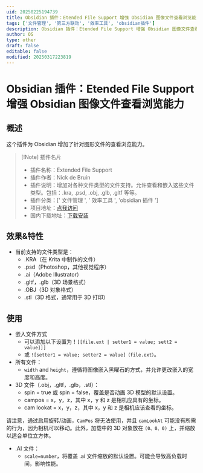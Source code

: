 ```yaml
---
uid: 20250225194739
title: Obsidian 插件：Etended File Support 增强 Obsidian 图像文件查看浏览能力
tags: ['文件管理', '第三方联动', '效率工具', 'obsidian插件']
description: Obsidian 插件：Etended File Support 增强 Obsidian 图像文件查看浏览能力
author: OS
type: other
draft: false
editable: false
modified: 20250317223819
---
```


# Obsidian 插件：Etended File Support 增强 Obsidian 图像文件查看浏览能力

## 概述

这个插件为 Obsidian 增加了针对图形文件的查看浏览能力。

> [!Note] 插件名片
> - 插件名称：Extended File Support
> - 插件作者：Nick de Bruin
> - 插件说明：增加对各种文件类型的文件支持。允许查看和嵌入这些文件类型。包括：.kra, .psd, .obj, .glb, .gltf 等等。
> - 插件分类：[' 文件管理 ', ' 效率工具 ', 'obsidian 插件 ']
> - 项目地址：[点我访问](https://github.com/Nick-de-Bruin/obsidian-extended-file-support)
> - 国内下载地址：[下载安装](https://pkmer.cn/products/plugin/pluginMarket/?extended-file-support)

## 效果&特性

- 当前支持的文件类型是：
	- .KRA（在 Krita 中制作的文件）
	- .psd（Photoshop，其他视觉程序）
	- .ai（Adobe Illustrator）
	- .gltf，.glb（3D 场景格式）
	- .OBJ（3D 对象格式）
	- .stl（3D 格式，通常用于 3D 打印）

## 使用

- 嵌入文件方式
	- 可以添加以下设置为！`[[file.ext | setter1 = value; sett2 = value]]]`
	- 或 `![setter1 = value; setter2 = value]（file.ext）`。
- 所有文件：
	- `width` and `height`，遵循将图像嵌入黑曜石的方式，并允许更改嵌入的宽度和高度。
- 3D 文件（.obj，.gltf，.glb，.stl）：
	- spin = true 或 spin = false，覆盖是否动画 3D 模型的默认设置。
	- campos = x，y，z，其中 x，y 和 z 是相机应具有的坐标。
	- cam lookat = x，y，z，其中 x，y 和 z 是相机应该查看的坐标。

请注意，通过启用旋转/动画，`CamPos` 将无法使用，并且 `camLookAt` 可能没有所需的行为，因为相机可以移动。此外，加载中的 3D 对象放在 `(0、0、0)` 上，并缩放以适合单位立方体。

- .AI 文件：
	- `scale=number`，将覆盖 .ai 文件缩放的默认设置。可能会导致高负载时间，影响性能。
